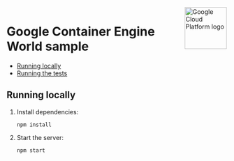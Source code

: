 <img src="https://avatars2.githubusercontent.com/u/2810941?v=3&s=96" alt="Google Cloud Platform logo" title="Google Cloud Platform" align="right" height="96" width="96"/>

# Google Container Engine World sample



* [Running locally](#running-locally)
* [Running the tests](#running-the-tests)

## Running locally

1.  Install dependencies:

        npm install

1.  Start the server:

        npm start

